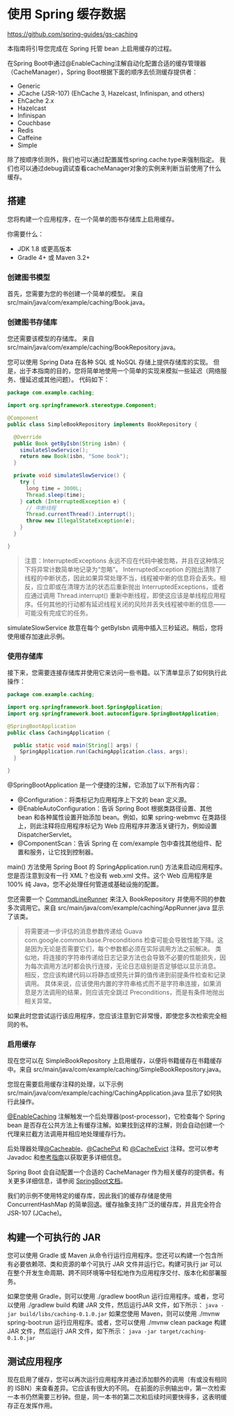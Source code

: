# 使用 Spring 缓存数据

<https://github.com/spring-guides/gs-caching>

本指南将引导您完成在 Spring 托管 bean 上启用缓存的过程。

在Spring Boot中通过@EnableCaching注解自动化配置合适的缓存管理器（CacheManager），Spring Boot根据下面的顺序去侦测缓存提供者：

- Generic
- JCache (JSR-107) (EhCache 3, Hazelcast, Infinispan, and others)
- EhCache 2.x
- Hazelcast
- Infinispan
- Couchbase
- Redis
- Caffeine
- Simple

除了按顺序侦测外，我们也可以通过配置属性spring.cache.type来强制指定。
我们也可以通过debug调试查看cacheManager对象的实例来判断当前使用了什么缓存。

## 搭建

您将构建一个应用程序，在一个简单的图书存储库上启用缓存。

你需要什么：

- JDK 1.8 或更高版本
- Gradle 4+ 或 Maven 3.2+

### 创建图书模型

首先，您需要为您的书创建一个简单的模型。 来自 src/main/java/com/example/caching/Book.java。

### 创建图书存储库

您还需要该模型的存储库。 来自 src/main/java/com/example/caching/BookRepository.java。

您可以使用 Spring Data 在各种 SQL 或 NoSQL 存储上提供存储库的实现。
但是，出于本指南的目的，您将简单地使用一个简单的实现来模拟一些延迟（网络服务、慢延迟或其他问题）。 代码如下：

```java
package com.example.caching;

import org.springframework.stereotype.Component;

@Component
public class SimpleBookRepository implements BookRepository {

  @Override
  public Book getByIsbn(String isbn) {
    simulateSlowService();
    return new Book(isbn, "Some book");
  }

  private void simulateSlowService() {
    try {
      long time = 3000L;
      Thread.sleep(time);
    } catch (InterruptedException e) {
      // 中断线程 
      Thread.currentThread().interrupt();
      throw new IllegalStateException(e);
    }
  }

}
```

> 注意：InterruptedExceptions 永远不应在代码中被忽略，并且在这种情况下将异常计数简单地记录为“忽略”。 InterruptedException 的抛出清除了线程的中断状态，因此如果异常处理不当，线程被中断的信息将会丢失。相反，应立即或在清理方法的状态后重新抛出 InterruptedExceptions，或者应通过调用 Thread.interrupt() 重新中断线程，即使这应该是单线程应用程序。任何其他的行动都有延迟线程关闭的风险并丢失线程被中断的信息——可能没有完成它的任务。

simulateSlowService 故意在每个 getByIsbn 调用中插入三秒延迟。稍后，您将使用缓存加速此示例。

### 使用存储库

接下来，您需要连接存储库并使用它来访问一些书籍。以下清单显示了如何执行此操作：

```java
package com.example.caching;

import org.springframework.boot.SpringApplication;
import org.springframework.boot.autoconfigure.SpringBootApplication;

@SpringBootApplication
public class CachingApplication {

  public static void main(String[] args) {
    SpringApplication.run(CachingApplication.class, args);
  }

}
```

@SpringBootApplication 是一个便捷的注解，它添加了以下所有内容：

- @Configuration：将类标记为应用程序上下文的 bean 定义源。
- @EnableAutoConfiguration：告诉 Spring Boot 根据类路径设置、其他 bean 和各种属性设置开始添加 bean。例如，如果 spring-webmvc 在类路径上，则此注释将应用程序标记为 Web 应用程序并激活关键行为，例如设置 DispatcherServlet。
- @ComponentScan：告诉 Spring 在 com/example 包中查找其他组件、配置和服务，让它找到控制器。

main() 方法使用 Spring Boot 的 SpringApplication.run() 方法来启动应用程序。您是否注意到没有一行 XML？也没有 web.xml 文件。这个 Web 应用程序是 100% 纯 Java，您不必处理任何管道或基础设施的配置。

您还需要一个 [CommandLineRunner](https://docs.spring.io/spring-boot/docs/current/reference/htmlsingle/#boot-features-command-line-runner) 来注入 BookRepository 并使用不同的参数多次调用它。来自 src/main/java/com/example/caching/AppRunner.java 显示了该类。

> 将需要进一步评估的消息参数传递给 Guava com.google.common.base.Preconditions 检查可能会导致性能下降。这是因为无论是否需要它们，每个参数都必须在实际调用方法之前解决。
类似地，将连接的字符串传递给日志记录方法也会导致不必要的性能损失，因为每次调用方法时都会执行连接，无论日志级别是否足够低以显示消息。
相反，您应该构建代码以将静态或预先计算的值传递到前提条件检查和记录调用。
具体来说，应该使用内置的字符串格式而不是字符串连接，如果消息是方法调用的结果，则应该完全跳过 Preconditions，而是有条件地抛出相关异常。

如果此时您尝试运行该应用程序，您应该注意到它非常慢，即使您多次检索完全相同的书。

### 启用缓存

现在您可以在 SimpleBookRepository 上启用缓存，以便将书籍缓存在书籍缓存中。来自 src/main/java/com/example/caching/SimpleBookRepository.java。

您现在需要启用缓存注释的处理，以下示例 src/main/java/com/example/caching/CachingApplication.java 显示了如何执行此操作。

[@EnableCaching](https://docs.spring.io/spring/docs/current/javadoc-api/org/springframework/cache/annotation/EnableCaching.html) 注解触发一个后处理器(post-processor)，它检查每个 Spring bean 是否存在公共方法上有缓存注解。如果找到这样的注解，则会自动创建一个代理来拦截方法调用并相应地处理缓存行为。

后处理器处理[@Cacheable](https://docs.spring.io/spring/docs/current/javadoc-api/org/springframework/cache/annotation/Cacheable.html)、[@CachePut](https://docs.spring.io/spring/docs/current/javadoc-api/org/springframework/cache/annotation/CachePut.html) 和 [@CacheEvict](https://docs.spring.io/spring/docs/current/javadoc-api/org/springframework/cache/annotation/CacheEvict.html) 注释。您可以参考 Javadoc 和[参考指南](https://docs.spring.io/spring/docs/current/spring-framework-reference/html/cache.html)以获取更多详细信息。

Spring Boot 会自动配置一个合适的 CacheManager 作为相关缓存的提供者。有关更多详细信息，请参阅 [SpringBoot文档](https://docs.spring.io/spring-boot/docs/current/reference/html/boot-features-caching.html)。

我们的示例不使用特定的缓存库，因此我们的缓存存储是使用 ConcurrentHashMap 的简单回退。缓存抽象支持广泛的缓存库，并且完全符合 JSR-107 (JCache)。

## 构建一个可执行的 JAR

您可以使用 Gradle 或 Maven 从命令行运行应用程序。您还可以构建一个包含所有必要依赖项、类和资源的单个可执行 JAR 文件并运行它。构建可执行 jar 可以在整个开发生命周期、跨不同环境等中轻松地作为应用程序交付、版本化和部署服务。

如果您使用 Gradle，则可以使用 ./gradlew bootRun 运行应用程序。或者，您可以使用 ./gradlew build 构建 JAR 文件，然后运行 ​​JAR 文件，如下所示：
`java -jar build/libs/caching-0.1.0.jar`
如果您使用 Maven，则可以使用 ./mvnw spring-boot:run 运行应用程序。或者，您可以使用 ./mvnw clean package 构建 JAR 文件，然后运行 ​​JAR 文件，如下所示：
`java -jar target/caching-0.1.0.jar`

## 测试应用程序

现在启用了缓存，您可以再次运行应用程序并通过添加额外的调用（有或没有相同的 ISBN）来查看差异。它应该有很大的不同。
在前面的示例输出中，第一次检索一本书仍然需要三秒钟。但是，同一本书的第二次和后续时间要快得多，这表明缓存正在发挥作用。
